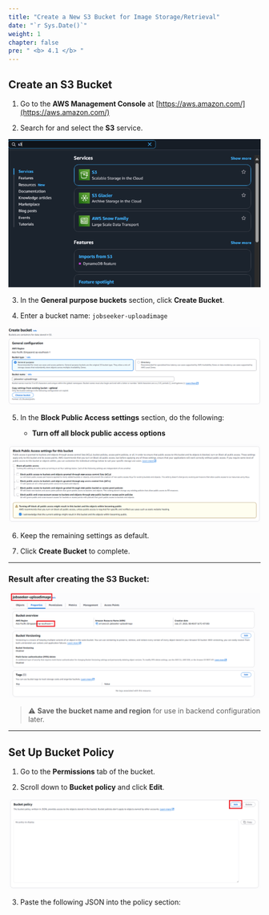 ```yaml
---
title: "Create a New S3 Bucket for Image Storage/Retrieval"
date: "`r Sys.Date()`"
weight: 1
chapter: false
pre: " <b> 4.1 </b> "
---
```


## Create an S3 Bucket

1. Go to the **AWS Management Console** at [https://aws.amazon.com/](https://aws.amazon.com/)

2. Search for and select the **S3** service.

![alt text](image.png)

3. In the **General purpose buckets** section, click **Create Bucket**.

4. Enter a bucket name: `jobseeker-uploadimage`

![alt text](image-3.png)

5. In the **Block Public Access settings** section, do the following:

   - **Turn off all block public access options**

![alt text](image-2.png)

6. Keep the remaining settings as default.

7. Click **Create Bucket** to complete.

---

### Result after creating the S3 Bucket:

![alt text](image-4.png)

> ⚠️ **Save the bucket name and region** for use in backend configuration later.

---

## Set Up Bucket Policy

1. Go to the **Permissions** tab of the bucket.

2. Scroll down to **Bucket policy** and click **Edit**.

![alt text](image-5.png)

3. Paste the following JSON into the policy section:
